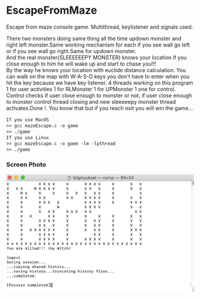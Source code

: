 # EscapeFromMaze
Escape from maze console game. Multithread, keylistener and signals used.

There two monsters doing same thing all the time updown monster and right left monster.Same working mechanism for each 
if you see wall go left or if you see wall go right.Same for updown monster. <br>
And the real monster(SLEEEEEEPY MONSTER) knows your location if you close enough to him he will wake up and start to chase you!!!<br>
By the way he knows your location with euclide distance calculation. You can walk on the map with W-A-S-D keys you don't have to enter when you hit the key because we have key listener. 4 threads working on this program 1 for user activities 1 for RLMonster 1 for UPMonster 1 one for control. Control checks if user close enough to monster or not, if user close enough to monster control thread closing and new sleeeeepy monster thread activates.Done !. You know that but if you reach exit you will win the game...



```shell
If you use MacOS
>> gcc mazeEscape.c -o game
>> ./game
If you use Linux
>> gcc mazeEscape.c -o game -lm -lpthread
>> ./game
```
<h3>Screen Photo</h3>
<p align="center">
<img src = "consoleimage.png" >
  </p>
